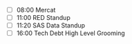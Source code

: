 - [ ] 08:00 Mercat
- [ ] 11:00 RED Standup
- [ ] 11:20 SAS Data Standup
- [ ] 16:00 Tech Debt High Level Grooming
